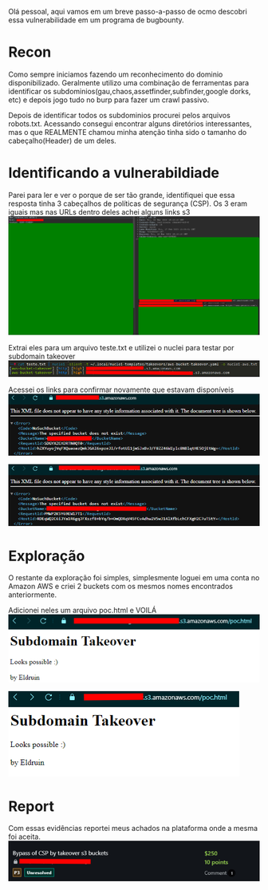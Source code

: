 Olá pessoal, aqui vamos em um breve passo-a-passo de ocmo descobri essa vulnerabilidade em um programa de bugbounty.

# Recon
Como sempre iniciamos fazendo um reconhecimento do dominio disponibilizado. Geralmente utilizo uma combinação de ferramentas para identificar os subdominios(gau,chaos,assetfinder,subfinder,google dorks, etc) e depois jogo tudo no burp para fazer um crawl passivo.

Depois de identificar todos os subdominios procurei pelos arquivos robots.txt. Acessando consegui encontrar alguns diretórios interessantes, mas o que REALMENTE chamou minha atenção tinha sido o tamanho do cabeçalho(Header) de um deles.

# Identificando a vulnerabildiade
Parei para ler e ver o porque de ser tão grande, identifiquei que essa resposta tinha 3 cabeçalhos de políticas de segurança (CSP). Os 3 eram iguais mas nas URLs dentro deles achei alguns links s3
![](./images/Pasted%20image%2020230306100240.png)

Extrai eles para um arquivo teste.txt e utilizei o nuclei para testar por subdomain takeover
![](./images/Pasted%20image%2020230306100402.png)

Acessei os links para confirmar novamente que estavam disponíveis
![](./images/Pasted%20image%2020230306100642.png)

![](./images/Pasted%20image%2020230306100721.png)

# Exploração
O restante da exploração foi simples, simplesmente loguei em uma conta no Amazon AWS e criei 2 buckets com os mesmos nomes encontrados anteriormente.

Adicionei neles um arquivo poc.html e VOILÁ  
![](./images/Pasted%20image%2020230306100932.png)

![](./images/Pasted%20image%2020230306100954.png)

# Report
Com essas evidências reportei meus achados na plataforma onde a mesma foi aceita.
![](./images/Pasted%20image%2020230306175140.png)

